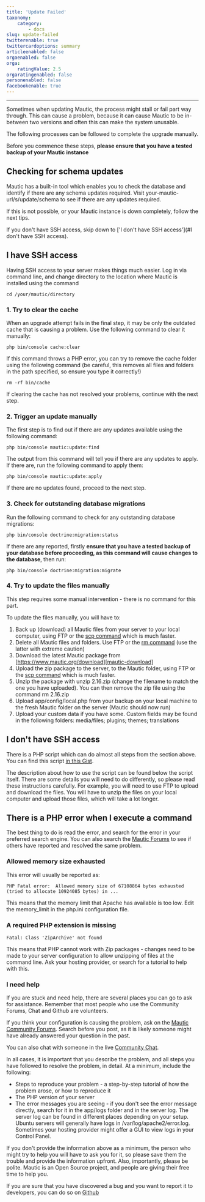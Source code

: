 ```yaml
---
title: 'Update Failed'
taxonomy:
    category:
        - docs
slug: update-failed
twitterenable: true
twittercardoptions: summary
articleenabled: false
orgaenabled: false
orga:
    ratingValue: 2.5
orgaratingenabled: false
personenabled: false
facebookenable: true
---
```


---------------------

Sometimes when updating Mautic, the process might stall or fail part way through.  This can cause a problem, because it can cause Mautic to be in-between two versions and often this can make the system unusable.

The following processes can be followed to complete the upgrade manually.

Before you commence these steps, **please ensure that you have a tested backup of your Mautic instance**

## Checking for schema updates
Mautic has a built-in tool which enables you to check the database and identify if there are any schema updates required.  Visit your-mautic-url/s/update/schema to see if there are any updates required.

If this is not possible, or your Mautic instance is down completely, follow the next tips.

If you don't have SSH access, skip down to ['I don't have SSH access'](#I don't have SSH access).

## I have SSH access

Having SSH access to your server makes things much easier. Log in via command line, and change directory to the location where Mautic is installed using the command

    cd /your/mautic/directory

### 1.  Try to clear the cache

When an upgrade attempt fails in the final step, it may be only the outdated cache that is causing a problem.  Use the following command to clear it manually:

    php bin/console cache:clear

If this command throws a PHP error, you can try to remove the cache folder using the following command (be careful, this removes all files and folders in the path specified, so ensure you type it correctly!)

    rm -rf bin/cache

If clearing the cache has not resolved your problems, continue with the next step.

### 2. Trigger an update manually

The first step is to find out if there are any updates available using the following command:

    php bin/console mautic:update:find

The output from this command will tell you if there are any updates to apply.  If there are, run the following command to apply them:

    php bin/console mautic:update:apply

If there are no updates found, proceed to the next step.

### 3. Check for outstanding database migrations

Run the following command to check for any outstanding database migrations:

    php bin/console doctrine:migration:status

If there are any reported, firstly **ensure that you have a tested backup of your database before proceeding, as this command will cause changes to the database**, then run:

    php bin/console doctrine:migration:migrate

### 4. Try to update the files manually

This step requires some manual intervention - there is no command for this part.

To update the files manually, you will have to:
1. Back up (download) all Mautic files from your server to your local computer, using FTP or the [scp command][scp-command] which is much faster.
1. Delete all Mautic files and folders.  Use FTP or the [rm command][rm-command] (use the latter with extreme caution)
1. Download the latest Mautic package from [https://www.mautic.org/download][mautic-download]
1. Upload the zip package to the server, to the Mautic folder, using FTP or the [scp command][scp-command] which is much faster.
1. Unzip the package with unzip 2.16.zip (change the filename to match the one you have uploaded).  You can then remove the zip file using the command         rm 2.16.zip
1. Upload app/config/local.php from your backup on your local machine to the fresh Mautic folder on the server (Mautic should now run)
1. Upload your custom data if you have some. Custom fields may be found in the following folders: media/files; plugins; themes; translations

## I don't have SSH access

There is a PHP script which can do almost all steps from the section above.  You can find this script [in this Gist][commands-gist].

The description about how to use the script can be found below the script itself.  There are some details you will need to do differently, so please read these instructions carefully.  For example, you will need to use FTP to upload and download the files.  You will have to unzip the files on your local computer and upload those files, which will take a lot longer.

## There is a PHP error when I execute a command
The best thing to do is read the error, and search for the error in your preferred search engine.  You can also search the [Mautic Forums][support-forums] to see if others have reported and resolved the same problem.

### Allowed memory size exhausted
This error will usually be reported as:

    PHP Fatal error:  Allowed memory size of 67108864 bytes exhausted (tried to allocate 10924085 bytes) in ...

This means that the memory limit that Apache has available is too low.  Edit the memory_limit in the php.ini configuration file.

### A required PHP extension is missing

    Fatal: Class 'ZipArchive' not found

This means that PHP cannot work with Zip packages - changes need to be made to your server configuration to allow unzipping of files at the command line.  Ask your hosting provider, or search for a tutorial to help with this.

### I need help

If you are stuck and need help, there are several places you can go to ask for assistance.  Remember that most people who use the Community Forums, Chat and Github are volunteers.

If you think your configuration is causing the problem, ask on the [Mautic Community Forums][support-forums]. Search before you post, as it is likely someone might have already answered your question in the past.

You can also chat with someone in the live [Community Chat][mautic-slack].

In all cases, it is important that you describe the problem, and all steps you have followed to resolve the problem, in detail.  At a minimum, include the following:

* Steps to reproduce your problem - a step-by-step tutorial of how the problem arose, or how to reproduce it
* The PHP version of your server
* The error messages you are seeing - if you don't see the error message directly, search for it in the app/logs folder and in the server log.  The server log can be found in different places depending on your setup. Ubuntu servers will generally have logs in /var/log/apache2/error.log.  Sometimes your hosting provider might offer a GUI to view logs in your Control Panel.

If you don't provide the information above as a minimum, the person who might try to help you will have to ask you for it, so please save them the trouble and provide the information upfront.  Also, importantly, please be polite.  Mautic is an Open Source project, and people are giving their free time to help you.

If you are sure that you have discovered a bug and you want to report it to developers, you can do so on [Github][mautic-github]

[update-failed]: </troubleshooting/update-failed>
[rm-command]: <http://manpages.ubuntu.com/manpages/precise/en/man1/rm.1.html>
[mautic-download]: <https://www.mautic.org/download>
[scp-command]: <http://manpages.ubuntu.com/manpages/precise/en/man1/scp.1.html>
[commands-gist]: <https://gist.github.com/escopecz/9a1a0b10861941a457f4>
[support-forums]: <https://forum.mautic.org/support>
[mautic-slack]: <https://mautic.org/slack>
[mautic-github]: <https://github.com/mautic/mautic/issues/new>
